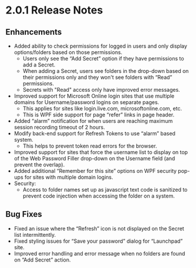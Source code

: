 [title]: # (2.0.1 Release Notes)
[tags]: # (web password filler)
[priority]: # (39994)
# 2.0.1 Release Notes

## Enhancements

* Added ability to check permissions for logged in users and only display options/folders based on those permissions.
  * Users only see the “Add Secret” option if they have permissions to add a Secret.
  * When adding a Secret, users see folders in the drop-down based on their permissions only and they won't see folders with “Read” permissions.
  * Secrets with "Read" access only have improved error messages.
* Improved support for Microsoft Online login sites that use multiple domains for Username/password logins on separate pages.
  * This applies for sites like login.live.com, microsoftonline.com, etc.
  * This is WPF side support for page “refer” links in page header.
* Added “alarm” notification for when users are reaching maximum session recording timeout of 2 hours.
* Modify back-end support for Refresh Tokens to use “alarm” based system.
  * This helps to prevent token read errors for the browser.
* Improved support for sites that force the username list to display on top of the Web Password Filler drop-down on the Username field (and prevent the overlap).
* Added additional “Remember for this site” options on WPF security pop-ups for sites with multiple domain logins.
* Security:
  * Access to folder names set up as javascript text code is sanitized to prevent code injection when accessing the folder on a system.

## Bug Fixes

* Fixed an issue where the “Refresh” icon is not displayed on the Secret list intermittently.
* Fixed styling issues for “Save your password” dialog for “Launchpad” site.
* Improved error handling and error message when no folders are found on “Add Secret” action.
